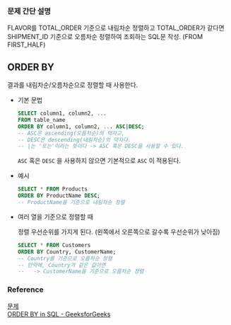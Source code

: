 ### 문제 간단 설명
FLAVOR를 TOTAL_ORDER 기준으로 내림차순 정렬하고 TOTAL_ORDER가 같다면 SHIPMENT_ID 기준으로 오름차순 정렬하여 조회하는 SQL문 작성. (FROM FIRST_HALF)

## **ORDER BY**

결과를 내림차순/오름차순으로 정렬할 때 사용한다.

- 기본 문법
    
    ```sql
    SELECT column1, column2, ...
    FROM table_name
    ORDER BY column1, column2, ... ASC|DESC;
    -- ASC은 ascending(오름차순)의 약자고,
    -- DESC은 descending(내림차순)의 약자다.
    -- |는 '또는'이라는 뜻이다 -> ASC 혹은 DESC을 사용할 수 있다.
    ```
    
    `ASC` 혹은 `DESC` 을 사용하지 않으면 기본적으로 `ASC` 이 적용된다.
    
- 예시
    
    ```sql
    SELECT * FROM Products
    ORDER BY ProductName DESC;
    -- ProductName을 기준으로 내림차순 정렬
    ```
    
- 여러 열을 기준으로 정렬할 때
    
    정렬 우선순위를 가지게 된다. (왼쪽에서 오른쪽으로 갈수록 우선순위가 낮아짐)
    
    ```sql
    SELECT * FROM Customers
    ORDER BY Country, CustomerName;
    -- Country를 기준으로 오름차순 정렬
    -- 만약에, Country가 같은 값이면
    --   -> CustomerName을 기준으로 오름차순 정렬
    ```


### Reference
[문제](https://school.programmers.co.kr/learn/courses/30/lessons/133024)<br>
[ORDER BY in SQL - GeeksforGeeks](https://www.geeksforgeeks.org/sql-order-by/)<br>
